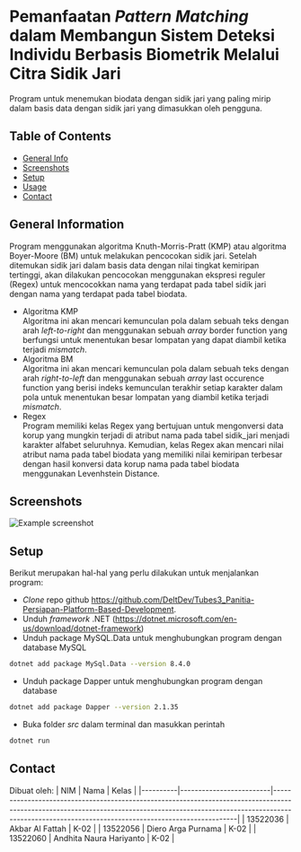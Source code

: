 # Pemanfaatan _Pattern Matching_ dalam Membangun Sistem Deteksi Individu Berbasis Biometrik Melalui Citra Sidik Jari
Program untuk menemukan biodata dengan sidik jari yang paling mirip dalam basis data dengan sidik jari yang dimasukkan oleh pengguna.


## Table of Contents
* [General Info](#general-information)
* [Screenshots](#screenshots)
* [Setup](#setup)
* [Usage](#usage)
* [Contact](#contact)


## General Information
Program menggunakan algoritma Knuth-Morris-Pratt (KMP) atau algoritma Boyer-Moore (BM) untuk melakukan pencocokan sidik jari. Setelah ditemukan sidik jari dalam basis data dengan nilai tingkat kemiripan tertinggi, akan dilakukan pencocokan menggunakan ekspresi reguler (Regex) untuk mencocokkan nama yang terdapat pada tabel sidik jari dengan nama yang terdapat pada tabel biodata.  
- Algoritma KMP  
Algoritma ini akan mencari kemunculan pola dalam sebuah teks dengan arah _left-to-right_ dan menggunakan sebuah _array_ border function yang berfungsi untuk menentukan besar lompatan yang dapat diambil ketika terjadi _mismatch_.  
- Algoritma BM  
Algoritma ini akan mencari kemunculan pola dalam sebuah teks dengan arah _right-to-left_ dan menggunakan sebuah _array_ last occurence function yang berisi indeks kemunculan terakhir setiap karakter dalam pola untuk menentukan besar lompatan yang diambil ketika terjadi _mismatch_.  
- Regex  
Program memiliki kelas Regex yang bertujuan untuk mengonversi data korup yang mungkin terjadi di atribut nama pada tabel sidik_jari menjadi karakter alfabet seluruhnya. Kemudian, kelas Regex akan mencari nilai atribut nama pada tabel biodata yang memiliki nilai kemiripan terbesar dengan hasil konversi data korup nama pada tabel biodata menggunakan Levenhstein Distance. 

## Screenshots
![Example screenshot](./img/screenshot.png)


## Setup
Berikut merupakan hal-hal yang perlu dilakukan untuk menjalankan program:
- _Clone_ repo github https://github.com/DeltDev/Tubes3_Panitia-Persiapan-Platform-Based-Development.
- Unduh _framework_ .NET (https://dotnet.microsoft.com/en-us/download/dotnet-framework)
- Unduh package MySQL.Data untuk menghubungkan program dengan database MySQL
```bash
dotnet add package MySql.Data --version 8.4.0
```
- Unduh package Dapper untuk menghubungkan program dengan database
```bash
dotnet add package Dapper --version 2.1.35
```
- Buka folder _src_ dalam terminal dan masukkan perintah 
```bash
dotnet run
```

## Contact
Dibuat oleh:
| NIM      | Nama                    | Kelas                                                                                                                                                                                                               |
|----------|-------------------------|--------------------------------------------------------------------------------------------------------------------------------------------------------------------------------------------------------------------------------|
| 13522036 | Akbar Al Fattah            | K-02                                                              |
| 13522056 | Diero Arga Purnama         | K-02                                                              |
| 13522060 | Andhita Naura Hariyanto    | K-02                                                              |

